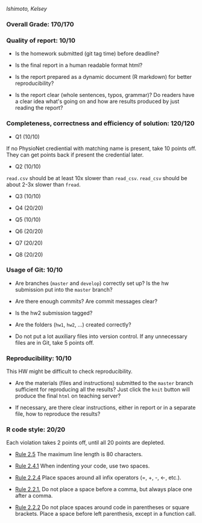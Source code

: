 *Ishimoto, Kelsey*

### Overall Grade: 170/170

### Quality of report: 10/10

-   Is the homework submitted (git tag time) before deadline? 

-   Is the final report in a human readable format html? 

-   Is the report prepared as a dynamic document (R markdown) for better reproducibility?

-   Is the report clear (whole sentences, typos, grammar)? Do readers have a clear idea what's going on and how are results produced by just reading the report? 

### Completeness, correctness and efficiency of solution: 120/120

- Q1 (10/10)

If no PhysioNet crediential with matching name is present, take 10 points off. They can get points back if present the credential later.

- Q2 (10/10)

`read.csv` should be at least 10x slower than `read_csv`. `read_csv` should be about 2-3x slower than `fread`.

- Q3 (10/10)

- Q4 (20/20)

- Q5 (10/10)

- Q6 (20/20)

- Q7 (20/20)

- Q8 (20/20)

	    
### Usage of Git: 10/10

-   Are branches (`master` and `develop`) correctly set up? Is the hw submission put into the `master` branch?

-   Are there enough commits? Are commit messages clear? 
          
-   Is the hw2 submission tagged? 

-   Are the folders (`hw1`, `hw2`, ...) created correctly? 
  
-   Do not put a lot auxiliary files into version control. If any unnecessary files are in Git, take 5 points off.

### Reproducibility: 10/10

This HW might be difficult to check reproducibility. 

-   Are the materials (files and instructions) submitted to the `master` branch sufficient for reproducing all the results? Just click the `knit` button will produce the final `html` on teaching server? 

-   If necessary, are there clear instructions, either in report or in a separate file, how to reproduce the results?

### R code style: 20/20

Each violation takes 2 points off, until all 20 points are depleted.

-   [Rule 2.5](https://style.tidyverse.org/syntax.html#long-lines) The maximum line length is 80 characters.  

-   [Rule 2.4.1](https://style.tidyverse.org/syntax.html#indenting) When indenting your code, use two spaces.  

-   [Rule 2.2.4](https://style.tidyverse.org/syntax.html#infix-operators) Place spaces around all infix operators (=, +, -, &lt;-, etc.).  

-   [Rule 2.2.1.](https://style.tidyverse.org/syntax.html#commas) Do not place a space before a comma, but always place one after a comma.  

-   [Rule 2.2.2](https://style.tidyverse.org/syntax.html#parentheses) Do not place spaces around code in parentheses or square brackets. Place a space before left parenthesis, except in a function call.
